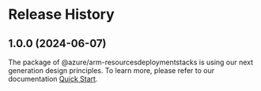 # Release History
    
## 1.0.0 (2024-06-07)

The package of @azure/arm-resourcesdeploymentstacks is using our next generation design principles. To learn more, please refer to our documentation [Quick Start](https://aka.ms/azsdk/js/mgmt/quickstart).
